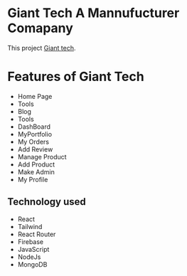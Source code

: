 # Giant Tech A Mannufucturer Comapany

This project  [Giant tech](https://giant-tech.web.app).


# Features of Giant Tech
   * Home Page
   * Tools
   * Blog
   * Tools
   * DashBoard
   * MyPortfolio
   * My Orders
   * Add Review
   * Manage Product
   * Add Product
   * Make Admin
   * My Profile




## Technology used

* React
* Tailwind
* React Router
* Firebase 
* JavaScript
* NodeJs
* MongoDB

